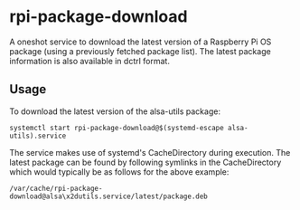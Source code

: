 # rpi-package-download
A oneshot service to download the latest version of a Raspberry Pi OS package
(using a previously fetched package list). The latest package information is
also available in dctrl format.

## Usage
To download the latest version of the alsa-utils package:
```
systemctl start rpi-package-download@$(systemd-escape alsa-utils).service
```

The service makes use of systemd's CacheDirectory during execution.  The latest
package can be found by following symlinks in the CacheDirectory which would
typically be as follows for the above example:
```
/var/cache/rpi-package-download@alsa\x2dutils.service/latest/package.deb
```
